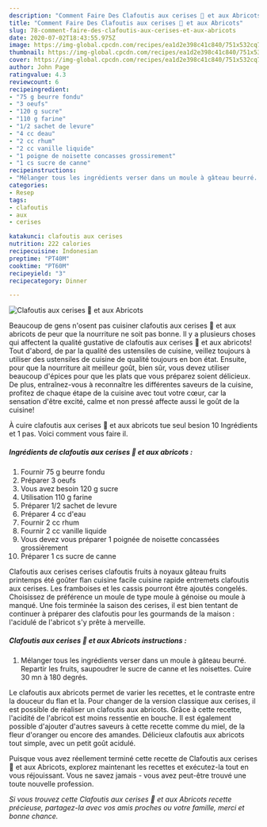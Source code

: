 ```yaml
---
description: "Comment Faire Des Clafoutis aux cerises 🍒 et aux Abricots"
title: "Comment Faire Des Clafoutis aux cerises 🍒 et aux Abricots"
slug: 78-comment-faire-des-clafoutis-aux-cerises-et-aux-abricots
date: 2020-07-02T18:43:55.975Z
image: https://img-global.cpcdn.com/recipes/ea1d2e398c41c840/751x532cq70/clafoutis-aux-cerises-🍒-et-aux-abricots-photo-principale-de-la-recette.jpg
thumbnail: https://img-global.cpcdn.com/recipes/ea1d2e398c41c840/751x532cq70/clafoutis-aux-cerises-🍒-et-aux-abricots-photo-principale-de-la-recette.jpg
cover: https://img-global.cpcdn.com/recipes/ea1d2e398c41c840/751x532cq70/clafoutis-aux-cerises-🍒-et-aux-abricots-photo-principale-de-la-recette.jpg
author: John Page
ratingvalue: 4.3
reviewcount: 6
recipeingredient:
- "75 g beurre fondu"
- "3 oeufs"
- "120 g sucre"
- "110 g farine"
- "1/2 sachet de levure"
- "4 cc deau"
- "2 cc rhum"
- "2 cc vanille liquide"
- "1 poigne de noisette concasses grossirement"
- "1 cs sucre de canne"
recipeinstructions:
- "Mélanger tous les ingrédients verser dans un moule à gâteau beurré. Repartir les fruits, saupoudrer le sucre de canne et les noisettes. Cuire 30 mn à 180 degrés."
categories:
- Resep
tags:
- clafoutis
- aux
- cerises

katakunci: clafoutis aux cerises 
nutrition: 222 calories
recipecuisine: Indonesian
preptime: "PT40M"
cooktime: "PT60M"
recipeyield: "3"
recipecategory: Dinner

---
```



![Clafoutis aux cerises 🍒 et aux Abricots](https://img-global.cpcdn.com/recipes/ea1d2e398c41c840/751x532cq70/clafoutis-aux-cerises-🍒-et-aux-abricots-photo-principale-de-la-recette.jpg)

Beaucoup de gens n'osent pas cuisiner clafoutis aux cerises 🍒 et aux abricots de peur que la nourriture ne soit pas bonne. Il y a plusieurs choses qui affectent la qualité gustative de clafoutis aux cerises 🍒 et aux abricots! Tout d'abord, de par la qualité des ustensiles de cuisine, veillez toujours à utiliser des ustensiles de cuisine de qualité toujours en bon état. Ensuite, pour que la nourriture ait meilleur goût, bien sûr, vous devez utiliser beaucoup d'épices pour que les plats que vous préparez soient délicieux. De plus, entraînez-vous à reconnaître les différentes saveurs de la cuisine, profitez de chaque étape de la cuisine avec tout votre cœur, car la sensation d'être excité, calme et non pressé affecte aussi le goût de la cuisine!

<!--inarticleads1-->

À cuire clafoutis aux cerises 🍒 et aux abricots tue seul besion 10 Ingrédients et 1 pas. Voici comment vous faire il.

##### Ingrédients de clafoutis aux cerises 🍒 et aux abricots :

1. Fournir 75 g beurre fondu
1. Préparer 3 oeufs
1. Vous avez besoin 120 g sucre
1. Utilisation 110 g farine
1. Préparer 1/2 sachet de levure
1. Préparer 4 cc d&#39;eau
1. Fournir 2 cc rhum
1. Fournir 2 cc vanille liquide
1. Vous devez vous préparer 1 poignée de noisette concassées grossièrement
1. Préparer 1 cs sucre de canne


Clafoutis aux cerises cerises clafoutis fruits à noyaux gâteau fruits printemps été goûter flan cuisine facile cuisine rapide entremets clafoutis aux cerises. Les framboises et les cassis pourront être ajoutés congelés. Choisissez de préférence un moule de type moule à génoise ou moule à manqué. Une fois terminée la saison des cerises, il est bien tentant de continuer à préparer des clafoutis pour les gourmands de la maison : l&#39;acidulé de l&#39;abricot s&#39;y prête à merveille. 

<!--inarticleads2-->

##### Clafoutis aux cerises 🍒 et aux Abricots instructions :

1. Mélanger tous les ingrédients verser dans un moule à gâteau beurré. Repartir les fruits, saupoudrer le sucre de canne et les noisettes. Cuire 30 mn à 180 degrés.


Le clafoutis aux abricots permet de varier les recettes, et le contraste entre la douceur du flan et la. Pour changer de la version classique aux cerises, il est possible de réaliser un clafoutis aux abricots. Grâce à cette recette, l&#39;acidité de l&#39;abricot est moins ressentie en bouche. Il est également possible d&#39;ajouter d&#39;autres saveurs à cette recette comme du miel, de la fleur d&#39;oranger ou encore des amandes. Délicieux clafoutis aux abricots tout simple, avec un petit goût acidulé. 

<!--inarticleads1-->

<p>
Puisque vous avez réellement terminé cette recette de Clafoutis aux cerises 🍒 et aux Abricots, explorez maintenant les recettes et exécutez-la tout en vous réjouissant. Vous ne savez jamais - vous avez peut-être trouvé une toute nouvelle profession.
</p>

<p>
<i>Si vous trouvez cette Clafoutis aux cerises 🍒 et aux Abricots recette précieuse, partagez-la avec vos amis proches ou votre famille, merci et bonne chance.</i>
</p>
